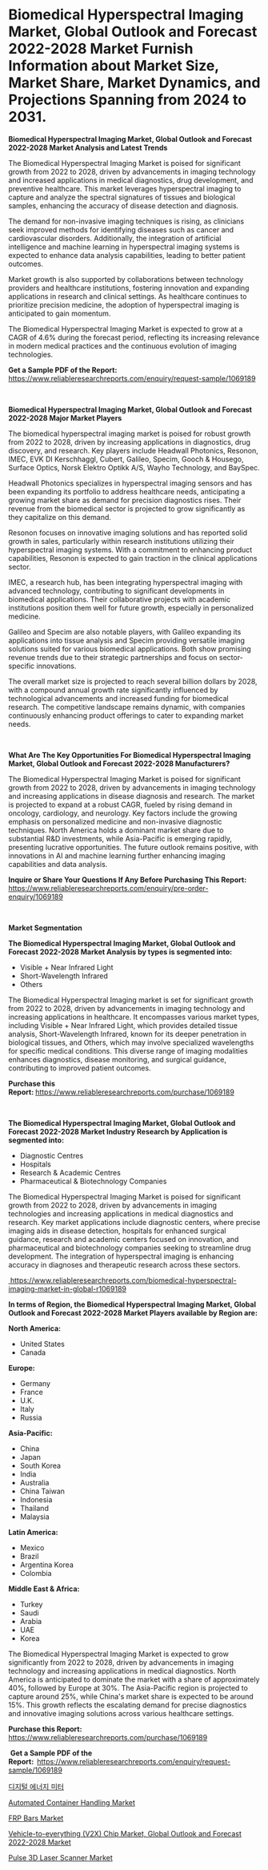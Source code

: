 <p><h1>Biomedical Hyperspectral Imaging Market, Global Outlook and Forecast 2022-2028 Market Furnish Information about Market Size, Market Share, Market Dynamics, and Projections Spanning from 2024 to 2031.</h1></p><p><strong>Biomedical Hyperspectral Imaging Market, Global Outlook and Forecast 2022-2028 Market Analysis and Latest Trends</strong></p>
<p><p>The Biomedical Hyperspectral Imaging Market is poised for significant growth from 2022 to 2028, driven by advancements in imaging technology and increased applications in medical diagnostics, drug development, and preventive healthcare. This market leverages hyperspectral imaging to capture and analyze the spectral signatures of tissues and biological samples, enhancing the accuracy of disease detection and diagnosis.</p><p>The demand for non-invasive imaging techniques is rising, as clinicians seek improved methods for identifying diseases such as cancer and cardiovascular disorders. Additionally, the integration of artificial intelligence and machine learning in hyperspectral imaging systems is expected to enhance data analysis capabilities, leading to better patient outcomes.</p><p>Market growth is also supported by collaborations between technology providers and healthcare institutions, fostering innovation and expanding applications in research and clinical settings. As healthcare continues to prioritize precision medicine, the adoption of hyperspectral imaging is anticipated to gain momentum.</p><p>The Biomedical Hyperspectral Imaging Market is expected to grow at a CAGR of 4.6% during the forecast period, reflecting its increasing relevance in modern medical practices and the continuous evolution of imaging technologies.</p></p>
<p><strong>Get a Sample PDF of the Report:&nbsp;</strong> <a href="https://www.reliableresearchreports.com/enquiry/request-sample/1069189">https://www.reliableresearchreports.com/enquiry/request-sample/1069189</a></p>
<p>&nbsp;</p>
<p><strong>Biomedical Hyperspectral Imaging Market, Global Outlook and Forecast 2022-2028 Major Market Players</strong></p>
<p><p>The biomedical hyperspectral imaging market is poised for robust growth from 2022 to 2028, driven by increasing applications in diagnostics, drug discovery, and research. Key players include Headwall Photonics, Resonon, IMEC, EVK DI Kerschhaggl, Cubert, Galileo, Specim, Gooch & Housego, Surface Optics, Norsk Elektro Optikk A/S, Wayho Technology, and BaySpec.</p><p>Headwall Photonics specializes in hyperspectral imaging sensors and has been expanding its portfolio to address healthcare needs, anticipating a growing market share as demand for precision diagnostics rises. Their revenue from the biomedical sector is projected to grow significantly as they capitalize on this demand.</p><p>Resonon focuses on innovative imaging solutions and has reported solid growth in sales, particularly within research institutions utilizing their hyperspectral imaging systems. With a commitment to enhancing product capabilities, Resonon is expected to gain traction in the clinical applications sector.</p><p>IMEC, a research hub, has been integrating hyperspectral imaging with advanced technology, contributing to significant developments in biomedical applications. Their collaborative projects with academic institutions position them well for future growth, especially in personalized medicine.</p><p>Galileo and Specim are also notable players, with Galileo expanding its applications into tissue analysis and Specim providing versatile imaging solutions suited for various biomedical applications. Both show promising revenue trends due to their strategic partnerships and focus on sector-specific innovations.</p><p>The overall market size is projected to reach several billion dollars by 2028, with a compound annual growth rate significantly influenced by technological advancements and increased funding for biomedical research. The competitive landscape remains dynamic, with companies continuously enhancing product offerings to cater to expanding market needs.</p></p>
<p>&nbsp;</p>
<p><strong>What Are The Key Opportunities For Biomedical Hyperspectral Imaging Market, Global Outlook and Forecast 2022-2028 Manufacturers?</strong></p>
<p><p>The Biomedical Hyperspectral Imaging Market is poised for significant growth from 2022 to 2028, driven by advancements in imaging technology and increasing applications in disease diagnosis and research. The market is projected to expand at a robust CAGR, fueled by rising demand in oncology, cardiology, and neurology. Key factors include the growing emphasis on personalized medicine and non-invasive diagnostic techniques. North America holds a dominant market share due to substantial R&D investments, while Asia-Pacific is emerging rapidly, presenting lucrative opportunities. The future outlook remains positive, with innovations in AI and machine learning further enhancing imaging capabilities and data analysis.</p></p>
<p><strong>Inquire or Share Your Questions If Any Before Purchasing This Report:</strong> <a href="https://www.reliableresearchreports.com/enquiry/pre-order-enquiry/1069189">https://www.reliableresearchreports.com/enquiry/pre-order-enquiry/1069189</a></p>
<p>&nbsp;</p>
<p><strong>Market Segmentation</strong></p>
<p><strong>The Biomedical Hyperspectral Imaging Market, Global Outlook and Forecast 2022-2028 Market Analysis by types is segmented into:</strong></p>
<p><ul><li>Visible + Near Infrared Light</li><li>Short-Wavelength Infrared</li><li>Others</li></ul></p>
<p><p>The Biomedical Hyperspectral Imaging market is set for significant growth from 2022 to 2028, driven by advancements in imaging technology and increasing applications in healthcare. It encompasses various market types, including Visible + Near Infrared Light, which provides detailed tissue analysis, Short-Wavelength Infrared, known for its deeper penetration in biological tissues, and Others, which may involve specialized wavelengths for specific medical conditions. This diverse range of imaging modalities enhances diagnostics, disease monitoring, and surgical guidance, contributing to improved patient outcomes.</p></p>
<p><strong>Purchase this Report:&nbsp;</strong><a href="https://www.reliableresearchreports.com/purchase/1069189">https://www.reliableresearchreports.com/purchase/1069189</a></p>
<p>&nbsp;</p>
<p><strong>The Biomedical Hyperspectral Imaging Market, Global Outlook and Forecast 2022-2028 Market Industry Research by Application is segmented into:</strong></p>
<p><ul><li>Diagnostic Centres</li><li>Hospitals</li><li>Research & Academic Centres</li><li>Pharmaceutical & Biotechnology Companies</li></ul></p>
<p><p>The Biomedical Hyperspectral Imaging Market is poised for significant growth from 2022 to 2028, driven by advancements in imaging technologies and increasing applications in medical diagnostics and research. Key market applications include diagnostic centers, where precise imaging aids in disease detection, hospitals for enhanced surgical guidance, research and academic centers focused on innovation, and pharmaceutical and biotechnology companies seeking to streamline drug development. The integration of hyperspectral imaging is enhancing accuracy in diagnoses and therapeutic research across these sectors.</p></p>
<p><a href="https://www.reliableresearchreports.com/biomedical-hyperspectral-imaging-market-in-global-r1069189">&nbsp;https://www.reliableresearchreports.com/biomedical-hyperspectral-imaging-market-in-global-r1069189</a></p>
<p><strong>In terms of Region, the Biomedical Hyperspectral Imaging Market, Global Outlook and Forecast 2022-2028 Market Players available by Region are:</strong></p>
<p>
    <p> <strong> North America: </strong>
        <ul>
            <li>United States</li>
            <li>Canada</li>
        </ul>
        </p> 
    <p> <strong> Europe: </strong>
        <ul>
            <li>Germany</li>
            <li>France</li>
            <li>U.K.</li>
            <li>Italy</li>
            <li>Russia</li>
        </ul>
        </p> 
    <p> <strong> Asia-Pacific: </strong>
        <ul>
            <li>China</li>
            <li>Japan</li>
            <li>South Korea</li>
            <li>India</li>
            <li>Australia</li>
            <li>China Taiwan</li>
            <li>Indonesia</li>
            <li>Thailand</li>
            <li>Malaysia</li>
        </ul>
        </p> 
    <p> <strong> Latin America: </strong>
        <ul>
            <li>Mexico</li>
            <li>Brazil</li>
            <li>Argentina Korea</li>
            <li>Colombia</li>
        </ul>
        </p> 
    <p> <strong> Middle East & Africa: </strong>
        <ul>
            <li>Turkey</li>
            <li>Saudi</li>
            <li>Arabia</li>
            <li>UAE</li>
            <li>Korea</li>
        </ul>
    </p>
    </p>
<p><p>The Biomedical Hyperspectral Imaging Market is expected to grow significantly from 2022 to 2028, driven by advancements in imaging technology and increasing applications in medical diagnostics. North America is anticipated to dominate the market with a share of approximately 40%, followed by Europe at 30%. The Asia-Pacific region is projected to capture around 25%, while China's market share is expected to be around 15%. This growth reflects the escalating demand for precise diagnostics and innovative imaging solutions across various healthcare settings.</p></p>
<p><strong>Purchase this Report: </strong><a href="https://www.reliableresearchreports.com/purchase/1069189">https://www.reliableresearchreports.com/purchase/1069189</a></p>
<p>&nbsp;<strong>Get a Sample PDF of the Report:&nbsp;&nbsp;</strong><a href="https://www.reliableresearchreports.com/enquiry/request-sample/1069189">https://www.reliableresearchreports.com/enquiry/request-sample/1069189</a></p>
<p><strong></strong></p>
<p><p><a href="https://medium.com/@ayesakhan333/%EB%94%94%EC%A7%80%ED%84%B8-%EC%97%90%EB%84%88%EC%A7%80-%EB%AF%B8%ED%84%B0-%EC%8B%9C%EC%9E%A5-%EB%8F%99%ED%96%A5-%EB%94%94%EC%A7%80%ED%84%B8-%EC%97%90%EB%84%88%EC%A7%80-%EB%AF%B8%ED%84%B0-%EC%8B%9C%EC%9E%A5-%ED%86%B5%EC%B0%B0%EB%A0%A5-%EB%B0%8F-%EC%98%88%EC%B8%A1-%EB%B6%84%EC%84%9D%EC%97%90-%EC%A4%91%EC%A0%90-2024-2031-9ce9b34944c2">디지털 에너지 미터</a></p><p><a href="https://www.linkedin.com/pulse/global-automated-container-handling-market-sector-types-applications-uyecc?trackingId=eTyINXtoQVKYIN%2F%2Bl7Jr%2BA%3D%3D">Automated Container Handling Market</a></p><p><a href="https://www.linkedin.com/pulse/navigating-global-frp-bars-market-landscape-trends-forecasts-zdd9c?trackingId=%2B4wVUioETt6UZR%2Bf4m2WLA%3D%3D">FRP Bars Market</a></p><p><a href="https://github.com/joannesouthgate/Market-Research-Report-List-4/blob/main/vehicle-to-everything-v2x-chip-market-global-outlook-and-forecast-2022-2028-market.md">Vehicle-to-everything (V2X) Chip Market, Global Outlook and Forecast 2022-2028 Market</a></p><p><a href="https://issuu.com/reportprime-2/docs/pulse-3d-laser-scanner-market-size-_ab3e3af532520c">Pulse 3D Laser Scanner Market</a></p></p>
